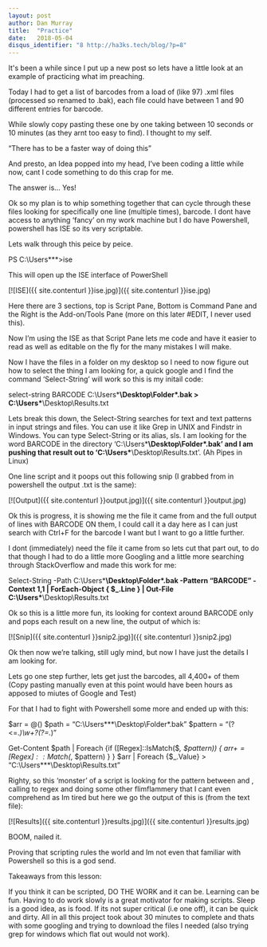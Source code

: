 ```yaml
---
layout: post
author: Dan Murray
title:  "Practice"
date:   2018-05-04
disqus_identifier: "8 http://ha3ks.tech/blog/?p=8"
---
```

It's been a while since I put up a new post so lets have a little look at an example of practicing what im preaching.

Today I had to get a list of barcodes from a load of (like 97) .xml files (processed so renamed to .bak), each file could have between 1 and 90 different entries for barcode.
<!--more-->

While slowly copy pasting these one by one taking between 10 seconds or 10 minutes (as they arnt too easy to find). I thought to my self.

“There has to be a faster way of doing this”

And presto, an Idea popped into my head, I’ve been coding a little while now, cant I code something to do this crap for me.

The answer is… Yes!

Ok so my plan is to whip something together that can cycle through these files looking for specifically one line (multiple times), barcode. I dont have access to anything ‘fancy’ on my work machine but I do have Powershell, powershell has ISE so its very scriptable.

Lets walk through this peice by peice.

PS C:\Users\***>ise

This will open up the ISE interface of PowerShell

[![ISE]({{ site.contenturl }}ise.jpg)]({{ site.contenturl }}ise.jpg)

Here there are 3 sections, top is Script Pane, Bottom is Command Pane and the Right is the Add-on/Tools Pane (more on this later #EDIT, I never used this).

Now I’m using the ISE as that Script Pane lets me code and have it easier to read as well as editable on the fly for the many mistakes I will make.

Now I have the files in a folder on my desktop so I need to now figure out how to select the thing I am looking for, a quick google and I find the command ‘Select-String’ will work so this is my initail code:

select-string BARCODE C:\Users\***\Desktop\Folder\*.bak > C:\Users\***\Desktop\Results.txt

Lets break this down, the Select-String searches for text and text patterns in input strings and files. You can use it like Grep in UNIX and Findstr in Windows. You can type Select-String or its alias, sls. I am looking for the word BARCODE in the directory ‘C:\Users\***\Desktop\Folder\*.bak’ and I am pushing that result out to ‘C:\Users\***\Desktop\Results.txt’.  (Ah Pipes in Linux)

One line script and it poops out this following snip (I grabbed from in powershell the output .txt is the same):

[![Output]({{ site.contenturl }}output.jpg)]({{ site.contenturl }}output.jpg)

Ok this is progress, it is showing me the file it came from and the full output of lines with BARCODE ON them, I could call it a day here as I can just search with Ctrl+F for the barcode I want but I want to go a little further.

I dont (immediately) need the file it came from so lets cut that part out, to do that though I had to do a little more Googling and a little more searching through StackOverflow and made this work for me:

Select-String -Path C:\Users\***\Desktop\Folder\*.bak -Pattern “BARCODE” -Context 1,1 |
ForEach-Object {
$_.Line
} | Out-File C:\Users\***\Desktop\Results.txt

Ok so this is a little more fun, its looking for context around BARCODE only and pops each result on a new line, the output of which is:

[![Snip]({{ site.contenturl }}snip2.jpg)]({{ site.contenturl }}snip2.jpg)

Ok then now we’re talking, still ugly mind, but now I have just the details I am looking for.

Lets go one step further, lets get just the barcodes, all 4,400+ of them (Copy pasting manually even at this point would have been hours as apposed to miutes of Google and Test)

For that I had to fight with Powershell some more and ended up with this:

$arr = @()
$path = “C:\Users\***\Desktop\Folder\*.bak”
$pattern = “(?<=.*<BARCODE>)\w+?(?=</BARCODE>.*)”

Get-Content $path | Foreach {if ([Regex]::IsMatch($_, $pattern)) {
$arr += [Regex]::Match($_, $pattern)
}
}
$arr | Foreach {$_.Value} > “C:\Users\***\Desktop\Results.txt”

Righty, so this ‘monster’ of a script is looking for the pattern between <BARCODE> and </BARCODE>, calling to regex and doing some other flimflammery that I cant even comprehend as Im tired but here we go the output of this is (from the text file):

[![Results]({{ site.contenturl }}results.jpg)]({{ site.contenturl }}results.jpg)

BOOM, nailed it.

Proving that scripting rules the world and Im not even that familiar with Powershell so this is a god send.

Takeaways from this lesson:

If you think it can be scripted, DO THE WORK and it can be.
Learning can be fun.
Having to do work slowly is a great motivator for making scripts.
Sleep is a good idea, as is food.
If its not super critical (i.e one off), it can be quick and dirty.
All in all this project took about 30 minutes to complete and thats with some googling and trying to download the files I needed (also trying grep for windows which flat out would not work).